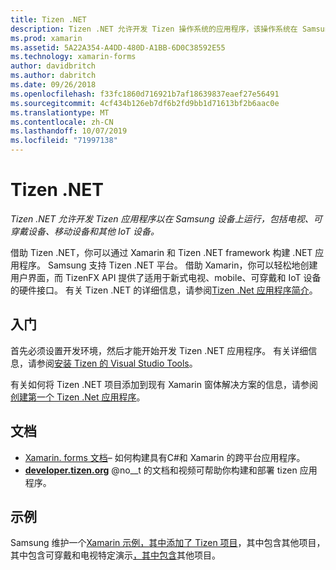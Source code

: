 ```yaml
---
title: Tizen .NET
description: Tizen .NET 允许开发 Tizen 操作系统的应用程序，该操作系统在 Samsung 设备上运行，包括电视、可穿戴设备、移动设备和其他 IoT 设备。
ms.prod: xamarin
ms.assetid: 5A22A354-A4DD-480D-A1BB-6D0C38592E55
ms.technology: xamarin-forms
author: davidbritch
ms.author: dabritch
ms.date: 09/26/2018
ms.openlocfilehash: f33fc1860d716921b7af18639837eaef27e56491
ms.sourcegitcommit: 4cf434b126eb7df6b2fd9bb1d71613bf2b6aac0e
ms.translationtype: MT
ms.contentlocale: zh-CN
ms.lasthandoff: 10/07/2019
ms.locfileid: "71997138"
---
```

# <a name="tizen-net"></a>Tizen .NET

_Tizen .NET 允许开发 Tizen 应用程序以在 Samsung 设备上运行，包括电视、可穿戴设备、移动设备和其他 IoT 设备。_

借助 Tizen .NET，你可以通过 Xamarin 和 Tizen .NET framework 构建 .NET 应用程序。 Samsung 支持 Tizen .NET 平台。 借助 Xamarin，你可以轻松地创建用户界面，而 TizenFX API 提供了适用于新式电视、mobile、可穿戴和 IoT 设备的硬件接口。 有关 Tizen .NET 的详细信息，请参阅[Tizen .Net 应用程序简介](https://developer.tizen.org/development/training/.net-application)。

## <a name="get-started"></a>入门

首先必须设置开发环境，然后才能开始开发 Tizen .NET 应用程序。 有关详细信息，请参阅[安装 Tizen 的 Visual Studio Tools](https://developer.tizen.org/development/visual-studio-tools-tizen/installing-visual-studio-tools-tizen)。

有关如何将 Tizen .NET 项目添加到现有 Xamarin 窗体解决方案的信息，请参阅[创建第一个 Tizen .Net 应用程序](https://developer.tizen.org/development/training/.net-application/creating-your-first-tizen-.net-application)。

## <a name="documentation"></a>文档

- [Xamarin. forms 文档](~/xamarin-forms/index.yml)&ndash; 如何构建具有C#和 Xamarin 的跨平台应用程序。
- [**developer.tizen.org**](https://developer.tizen.org/development) @no__t 的文档和视频可帮助你构建和部署 tizen 应用程序。

## <a name="samples"></a>示例

Samsung 维护一个[Xamarin 示例，其中添加了 Tizen 项目](https://github.com/Samsung/xamarin-forms-samples)，其中包含其他项目，其中包含可穿戴和电视特定演示[，其中包含](https://github.com/Samsung/Tizen-CSharp-Samples)其他项目。
